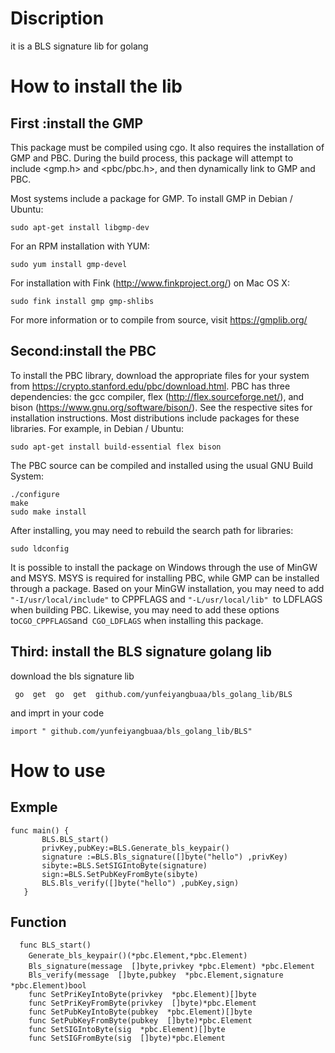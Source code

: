 # Discription
it  is  a  BLS  signature  lib for  golang 
# How  to  install  the  lib
## First :install  the  GMP
This package must be compiled using cgo. It also requires the installation of GMP and PBC. During the build process, this package will attempt to include <gmp.h> and <pbc/pbc.h>, and then dynamically link to GMP and PBC.

Most systems include a package for GMP. To install GMP in Debian / Ubuntu:

`sudo apt-get install libgmp-dev`

For an RPM installation with YUM:

`sudo yum install gmp-devel`

For installation with Fink (http://www.finkproject.org/) on Mac OS X:

`sudo fink install gmp gmp-shlibs`

For more information or to compile from source, visit https://gmplib.org/

## Second:install the PBC 
To install the PBC library, download the appropriate files for your system from https://crypto.stanford.edu/pbc/download.html. PBC has three dependencies: the gcc compiler, flex (http://flex.sourceforge.net/), and bison (https://www.gnu.org/software/bison/). See the respective sites for installation instructions. Most distributions include packages for these libraries. For example, in Debian / Ubuntu:

`sudo apt-get install build-essential flex bison`

The PBC source can be compiled and installed using the usual GNU Build System:
```
./configure
make
sudo make install
```

After installing, you may need to rebuild the search path for libraries:

`sudo ldconfig`

It is possible to install the package on Windows through the use of MinGW and MSYS. MSYS is required for installing PBC, while GMP can be installed through a package. Based on your MinGW installation, you may need to add` "-I/usr/local/include"` to CPPFLAGS and `"-L/usr/local/lib" `to LDFLAGS when building PBC. Likewise, you may need to add these options to` CGO_CPPFLAGS `and` CGO_LDFLAGS` when installing this package. 
## Third: install  the BLS signature  golang  lib
download the bls  signature  lib  

` go  get  go  get  github.com/yunfeiyangbuaa/bls_golang_lib/BLS`

and  imprt in your code 

`import " github.com/yunfeiyangbuaa/bls_golang_lib/BLS"`
#  How to use
##   Exmple
 ```
 func main() {
    	BLS.BLS_start() 
    	privKey,pubKey:=BLS.Generate_bls_keypair()    
    	signature :=BLS.Bls_signature([]byte("hello") ,privKey)      
    	sibyte:=BLS.SetSIGIntoByte(signature)     
    	sign:=BLS.SetPubKeyFromByte(sibyte)     
    	BLS.Bls_verify([]byte("hello") ,pubKey,sign)      
    }
 ```
## Function 
```
  func BLS_start()                 
    Generate_bls_keypair()(*pbc.Element,*pbc.Element)　　　　
    Bls_signature(message  []byte,privkey *pbc.Element) *pbc.Element　　
    Bls_verify(message  []byte,pubkey  *pbc.Element,signature  *pbc.Element)bool　　
    func SetPriKeyIntoByte(privkey  *pbc.Element)[]byte    
    func SetPriKeyFromByte(privkey  []byte)*pbc.Element
    func SetPubKeyIntoByte(pubkey  *pbc.Element)[]byte
    func SetPubKeyFromByte(pubkey  []byte)*pbc.Element
    func SetSIGIntoByte(sig  *pbc.Element)[]byte
    func SetSIGFromByte(sig  []byte)*pbc.Element
 ```
